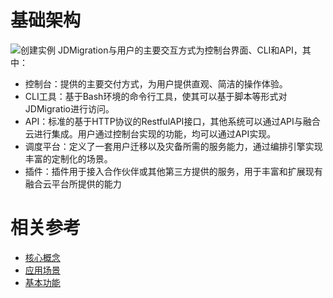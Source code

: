 # 基础架构
![创建实例](https://github.com/jdcloudcom/cn/blob/JDMigration/image/JDMigration/JDMigration-jcjg.png)
   JDMigration与用户的主要交互方式为控制台界面、CLI和API，其中：
 - 控制台：提供的主要交付方式，为用户提供直观、简洁的操作体验。
 - CLI工具：基于Bash环境的命令行工具，使其可以基于脚本等形式对JDMigratio进行访问。
 - API：标准的基于HTTP协议的RestfulAPI接口，其他系统可以通过API与融合云进行集成。用户通过控制台实现的功能，均可以通过API实现。
 - 调度平台：定义了一套用户迁移以及灾备所需的服务能力，通过编排引擎实现丰富的定制化的场景。
 - 插件：插件用于接入合作伙伴或其他第三方提供的服务，用于丰富和扩展现有融合云平台所提供的能力

# 相关参考
- [核心概念](Core-Concepts.md)
- [应用场景](Application-Scenarios.md)
- [基本功能](Features.md)


